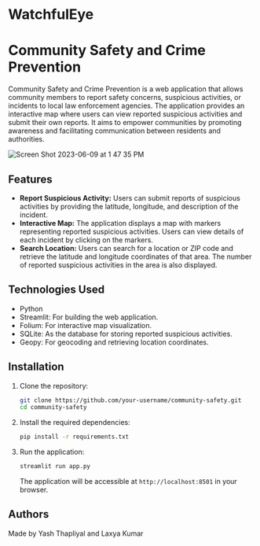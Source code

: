 # WatchfulEye

# Community Safety and Crime Prevention

Community Safety and Crime Prevention is a web application that allows community members to report safety concerns, suspicious activities, or incidents to local law enforcement agencies. The application provides an interactive map where users can view reported suspicious activities and submit their own reports. It aims to empower communities by promoting awareness and facilitating communication between residents and authorities.

![Screen Shot 2023-06-09 at 1 47 35 PM](https://github.com/AlphaIdylSaythTG/WatchfulEye/assets/123337877/cdfb5171-fb78-4702-81a6-4cf020622aab)

## Features

- **Report Suspicious Activity:** Users can submit reports of suspicious activities by providing the latitude, longitude, and description of the incident.
- **Interactive Map:** The application displays a map with markers representing reported suspicious activities. Users can view details of each incident by clicking on the markers.
- **Search Location:** Users can search for a location or ZIP code and retrieve the latitude and longitude coordinates of that area. The number of reported suspicious activities in the area is also displayed.

## Technologies Used

- Python
- Streamlit: For building the web application.
- Folium: For interactive map visualization.
- SQLite: As the database for storing reported suspicious activities.
- Geopy: For geocoding and retrieving location coordinates.

## Installation

1. Clone the repository:

   ```bash
   git clone https://github.com/your-username/community-safety.git
   cd community-safety
   ```

2. Install the required dependencies:

   ```bash
   pip install -r requirements.txt
   ```

3. Run the application:

   ```bash
   streamlit run app.py
   ```

   The application will be accessible at `http://localhost:8501` in your browser.

## Authors
Made by Yash Thapliyal and Laxya Kumar
